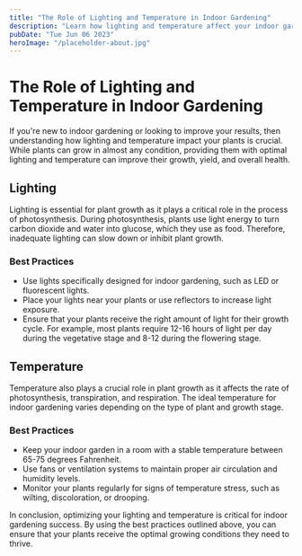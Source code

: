 ```yaml
---
title: "The Role of Lighting and Temperature in Indoor Gardening"
description: "Learn how lighting and temperature affect your indoor gardening results. Explore the best practices and tips to optimize your indoor garden with the right lighting and temperature."
pubDate: "Tue Jun 06 2023"
heroImage: "/placeholder-about.jpg"
---
```


# The Role of Lighting and Temperature in Indoor Gardening

If you&#39;re new to indoor gardening or looking to improve your results, then understanding how lighting and temperature impact your plants is crucial. While plants can grow in almost any condition, providing them with optimal lighting and temperature can improve their growth, yield, and overall health.

## Lighting

Lighting is essential for plant growth as it plays a critical role in the process of photosynthesis. During photosynthesis, plants use light energy to turn carbon dioxide and water into glucose, which they use as food. Therefore, inadequate lighting can slow down or inhibit plant growth.

### Best Practices

- Use lights specifically designed for indoor gardening, such as LED or fluorescent lights.
- Place your lights near your plants or use reflectors to increase light exposure.
- Ensure that your plants receive the right amount of light for their growth cycle. For example, most plants require 12-16 hours of light per day during the vegetative stage and 8-12 during the flowering stage.

## Temperature

Temperature also plays a crucial role in plant growth as it affects the rate of photosynthesis, transpiration, and respiration. The ideal temperature for indoor gardening varies depending on the type of plant and growth stage.

### Best Practices

- Keep your indoor garden in a room with a stable temperature between 65-75 degrees Fahrenheit.
- Use fans or ventilation systems to maintain proper air circulation and humidity levels.
- Monitor your plants regularly for signs of temperature stress, such as wilting, discoloration, or drooping.

In conclusion, optimizing your lighting and temperature is critical for indoor gardening success. By using the best practices outlined above, you can ensure that your plants receive the optimal growing conditions they need to thrive.